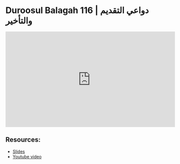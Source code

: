 # Duroosul Balagah 116 | دواعي التقديم والتأخير
                
<iframe width="560" height="315" src="https://www.youtube-nocookie.com/embed/tBfw2PJCHTc?start=0" frameborder="0" allow="accelerometer; autoplay; encrypted-media; gyroscope; picture-in-picture" allowfullscreen="allowfullscreen">
</iframe><BR>

## Resources:
- [Slides](https://github.com/arshare/resources_balagha_pdfs)
- [Youtube video](https://www.youtube.com/watch?v=tBfw2PJCHTc&list=PLzn0qdi6JpdvvXVuJ7kIusNquSxeyKJvc)

